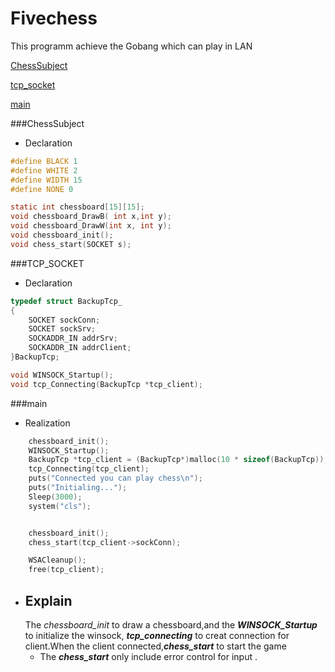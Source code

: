 # Fivechess

This programm achieve the Gobang  which can play in LAN

[ChessSubject](#ChessSubject)

[tcp_socket](#TCP_SOCKET)

[main](#main)



###ChessSubject
- Declaration
```C
#define BLACK 1
#define WHITE 2
#define WIDTH 15
#define NONE 0

static int chessboard[15][15];
void chessboard_DrawB( int x,int y);
void chessboard_DrawW(int x, int y);
void chessboard_init();
void chess_start(SOCKET s);
```




###TCP_SOCKET
- Declaration
```C
typedef struct BackupTcp_
{
	SOCKET sockConn;
	SOCKET sockSrv;
	SOCKADDR_IN addrSrv;
	SOCKADDR_IN addrClient;
}BackupTcp;

void WINSOCK_Startup();
void tcp_Connecting(BackupTcp *tcp_client);
```
###main
- Realization
```c
	chessboard_init();
	WINSOCK_Startup();
	BackupTcp *tcp_client = (BackupTcp*)malloc(10 * sizeof(BackupTcp));
	tcp_Connecting(tcp_client);
	puts("Connected you can play chess\n");
	puts("Initialing...");
	Sleep(3000);
	system("cls");


	chessboard_init();
	chess_start(tcp_client->sockConn);

	WSACleanup();
	free(tcp_client);
```
- Explain
   - 
     The *chessboard_init*  to draw a chessboard,and the ***WINSOCK_Startup*** to initialize the winsock,  ***tcp_connecting***   to creat connection for client.When the client  connected,***chess_start*** to start the game
   - The ***chess_start***  only include error control for input .














